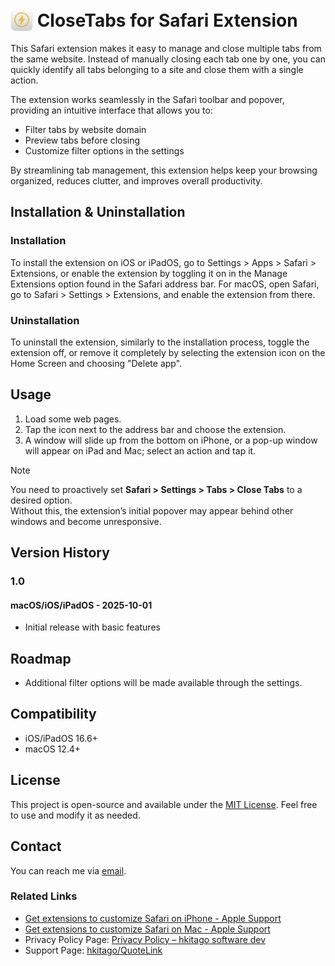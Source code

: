 # <img src="https://raw.githubusercontent.com/hkitago/CloseTabs/refs/heads/main/Shared%20(App)/Resources/Icon.png" height="36" valign="bottom"/> CloseTabs for Safari Extension

This Safari extension makes it easy to manage and close multiple tabs from the same website. Instead of manually closing each tab one by one, you can quickly identify all tabs belonging to a site and close them with a single action.  

The extension works seamlessly in the Safari toolbar and popover, providing an intuitive interface that allows you to:  
- Filter tabs by website domain  
- Preview tabs before closing  
- Customize filter options in the settings  

By streamlining tab management, this extension helps keep your browsing organized, reduces clutter, and improves overall productivity.

## Installation & Uninstallation

### Installation

To install the extension on iOS or iPadOS, go to Settings > Apps > Safari > Extensions, or enable the extension by toggling it on in the Manage Extensions option found in the Safari address bar.
For macOS, open Safari, go to Safari > Settings > Extensions, and enable the extension from there.

### Uninstallation

To uninstall the extension, similarly to the installation process, toggle the extension off, or remove it completely by selecting the extension icon on the Home Screen and choosing "Delete app".

## Usage

1. Load some web pages.
2. Tap the icon next to the address bar and choose the extension.
3. A window will slide up from the bottom on iPhone, or a pop-up window will appear on iPad and Mac; select an action and tap it.

> [!NOTE]  
> You need to proactively set **Safari > Settings > Tabs > Close Tabs** to a desired option.  
> Without this, the extension’s initial popover may appear behind other windows and become unresponsive.

## Version History

### 1.0

#### **macOS/iOS/iPadOS** - 2025-10-01

- Initial release with basic features

## Roadmap

- Additional filter options will be made available through the settings.

## Compatibility

- iOS/iPadOS 16.6+
- macOS 12.4+

## License

This project is open-source and available under the [MIT License](LICENSE). Feel free to use and modify it as needed.

## Contact

You can reach me via [email](mailto:hkitago@icloud.com?subject=Support%20for%20CloseTabs).

### Related Links
- [Get extensions to customize Safari on iPhone - Apple Support](https://support.apple.com/guide/iphone/iphab0432bf6/18.0/ios/18.0)
- [Get extensions to customize Safari on Mac - Apple Support](https://support.apple.com/guide/safari/get-extensions-sfri32508/mac)
- Privacy Policy Page: [Privacy Policy – hkitago software dev](https://hkitago.com/privacypolicy/)
- Support Page: [hkitago/QuoteLink](https://github.com/hkitago/CloseTabs/)
